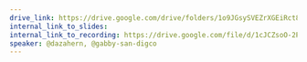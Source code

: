```yaml
---
drive_link: https://drive.google.com/drive/folders/1o9JGsySVEZrXGEiRct8h1-NI6kLTrWO9
internal_link_to_slides:
internal_link_to_recording: https://drive.google.com/file/d/1cJCZsoO-2PAu5G24VChlEgHfzQwaH1mz/view
speaker: @dazahern, @gabby-san-digco
---
```


